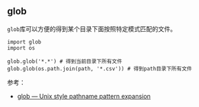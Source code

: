 ## glob

`glob`库可以方便的得到某个目录下面按照特定模式匹配的文件。

```
import glob
import os

glob.glob('*.*') # 得到当前目录下所有文件
glob.glob(os.path.join(path, '*.csv')) # 得到path目录下所有文件
```


参考：

- [glob — Unix style pathname pattern expansion](https://docs.python.org/3/library/glob.html)
